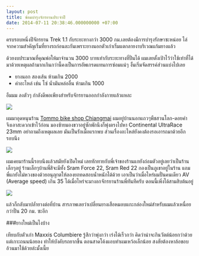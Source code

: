 ```yaml
---
layout: post
title: ซ่อมบำรุงจักรยานประจำปี
date: 2014-07-11 20:38:46.000000000 +07:00
---
```

ครบรอบหนึ่งปีจักรยาน Trek 1.1 กับระยะทางกว่า 3000 กม.เลยต้องมีการบำรุงรักษาซะหน่อย ไล่จากความสำคัญเริ่มที่ยางรถก่อนละกันเพราะยางนอกตัวเก่าเริ่มแตกลายงาบริเวณแก้มยางแล้ว

ด้วยงบประมาณที่คุณพ่อให้มาจำนวน 3000 บาทเท่ากับระยะทางที่ปั่นได้ ผมเลยตั้งเป้าไว้ว่าใช้เท่าที่ได้มาด้วยเหตุผลถ้ามากเกินกว่านี้คงเป็นการอัพเกรดแทนการซ่อมแน่ๆ งั้นเริ่มจัดสรรค์ส่วนแบ่งไปเลย

* ยางนอก สองเส้น ห้ามเกิน 2000
* ค่าอะไหล่ เช่น โซ่ น้ำมันหล่อลื่น ห้ามเกิน 1000

อืมมม ลงตัวๆ กำลังดีพอเพียงสำหรับจักรยานออกกำลังกายแล้วแหละ

![](https://lh3.googleusercontent.com/-Uv0QcJmK29s/U7_iVfxQ9mI/AAAAAAAAH5I/aZS0yDuAqFo/w622-h829-no/2014-07-11+08.09.43+1.jpg)

ผมมาอุดหนุนร้าน [Tommo bike shop Chiangmai](https://www.facebook.com/tommobikeshop) ผมอยู่บ้านนอกแถวๆพืชสวนโลก-ดอยคำ จึงเอาสะดวกเข้าไว้ก่อน มองซ้ายมองขวาอยู่ซักพักนึงก็พุ่งตรงไปหา Continental UltraRace 23mm อย่าถามถึงเหตุผลเลย มันเป็นรักเมื่อแรกพบ ส่วนเรื่องอะไหล่ยังคงต้องรอเอารถมาด้วยอีกรอบนึง

![](https://lh5.googleusercontent.com/-PvyHzdiW_h0/U8PHI_YqwaI/AAAAAAAAIBI/B7Fleza1Ff0/w1256-h942-no/2014-07-11+08.09.39+1.jpg)

ผมเคยมาร้านนี้รอบนึงแล้วสมัยยังเปิดใหม่ เลยทักทายกับพี่เจ้าของร้านแกยังถ่อมตัวอยู่เลยว่าเป็นร้านเล็กๆอยู่ ร้านเล็กๆบ้านพี่สิจะมีทั้ง Sram Force 22, Sram Red 22 กองเป็นภูเขาอยู่ในร้าน แถมพี่แกยังไม่หวงของด้วยอนุญาตให้ลองยกทดสอบน้ำหนักได้ด้วย เอาเป็นว่าเมื่อไหร่ผมปั่นคนเดียว AV (Average speed) เกิน 35 ได้เมื่อไหร่จะมางอกจักรยานร้านพี่ทันทีครับ ตอนนี้เพิ่งได้สามสิบต้นอยู่

![](https://lh5.googleusercontent.com/-QYM3m0C6Hf8/U7_iwBwlm7I/AAAAAAAAH5U/B2ygw9nq7Hw/w622-h467-no/2014-07-11+08.09.34+1.jpg)

แล้วก็กลับมาปล้ำยางต่อที่บ้าน สารภาพเลยว่าเปลี่ยนยางเสือหมอบแกะกล่องใหม่สำหรับผมแล้วเหนื่อยกว่าปั่น 20 กม. ซะอีก

###ยางใหม่เป็นไงบ้าง

เทียบกับตัวเก่า Maxxis Columbiere รู้สึกว่าพุ่งกว่า เร่งได้เร็วกว่า คิดว่าน่าจะกินวัตต์น้อยกว่าด้วย แต่เกาะถนนน้อยลง ทำให้บังคับรถยากขึ้น ตอนสาดโค้งแอบทำผมเหว้อเล็กน้อย สงสัยต้องหาล้อขอบอ้วนมาใช้ด้วยล่ะมั้งเนี้ย

